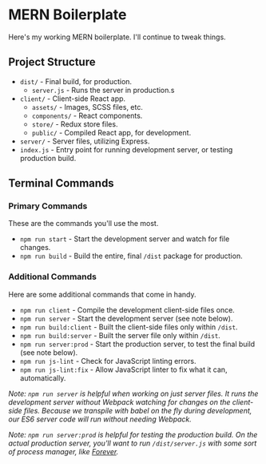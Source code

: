 # MERN Boilerplate

Here's my working MERN boilerplate. I'll continue to tweak things.

## Project Structure

* `dist/` - Final build, for production.
    * `server.js` - Runs the server in production.s
* `client/` - Client-side React app.
    * `assets/` - Images, SCSS files, etc.
    * `components/` - React components.
    * `store/` - Redux store files.
    * `public/` - Compiled React app, for development.
* `server/` - Server files, utilizing Express.
* `index.js` - Entry point for running development server, or testing production build.

## Terminal Commands

### Primary Commands

These are the commands you'll use the most.

* `npm run start` - Start the development server and watch for file changes.
* `npm run build` - Build the entire, final `/dist` package for production.

### Additional Commands

Here are some additional commands that come in handy.

* `npm run client` - Compile the development client-side files once.
* `npm run server` - Start the development server (see note below).
* `npm run build:client` - Built the client-side files only within `/dist`.
* `npm run build:server` - Built the server file only within `/dist`.
* `npm run server:prod` - Start the production server, to test the final build (see note below).
* `npm run js-lint` - Check for JavaScript linting errors.
* `npm run js-lint:fix` - Allow JavaScript linter to fix what it can, automatically.

*Note: `npm run server` is helpful when working on just server files. It runs the development server without Webpack watching for changes on the client-side files. Because we transpile with babel on the fly during development, our ES6 server code will run without needing Webpack.*

*Note: `npm run server:prod` is helpful for testing the production build. On the actual production server, you'll want to run `/dist/server.js` with some sort of process manager, like [Forever](https://expressjs.com/en/advanced/pm.html#forever).*
